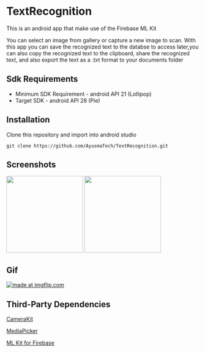 # TextRecognition
This is an android app that make use of the Firebase ML Kit

You can select an image from gallery or capture a new image to scan. With this app you can save the recognized text to the databse to access later,you can also copy the recognized text to the clipboard, share the recognized text, and also export the text as a .txt format to your documents folder

## Sdk Requirements
 * Minimum SDK Requirement - android API 21 (Lollipop)
 * Target SDK - android API 28 (Pie)


## Installation
Clone this repository and import into android studio

`git clone https://github.com/AyusmaTech/TextRecognition.git`


## Screenshots


<img src="https://user-images.githubusercontent.com/45299298/64482781-1f5c2700-d1f0-11e9-8d36-cb62c785eac1.png" width="200" />


<img src="https://user-images.githubusercontent.com/45299298/64482780-1ec39080-d1f0-11e9-87cf-946ab94f38e3.png" width="200" />


## Gif



<a href="https://imgflip.com/gif/39zb79"><img src="https://i.imgflip.com/39zb79.gif" title="made at imgflip.com"/></a>

## Third-Party Dependencies

[CameraKit](https://github.com/CameraKit/camerakit-android "CameraKit")

[MediaPicker](https://github.com/alhazmy13/MediaPicker "MediaPicker")

[ML Kit for Firebase](https://github.com/firebase/quickstart-android/tree/master/mlkit "ML Kit for Firebase")

